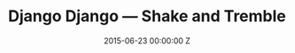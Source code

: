 ---
title: Django Django — Shake and Tremble
date: 2015-06-23 00:00:00 Z
categories:
- promo
position: 8
is-front: false
image: "/uploads/django-django-shake-and-tremble.jpg"
vimeo: 131570502
director: Pete GD
production-company: Agile Films + CPP
equipment: Arri Alexa passed through VHS
layout: project
---